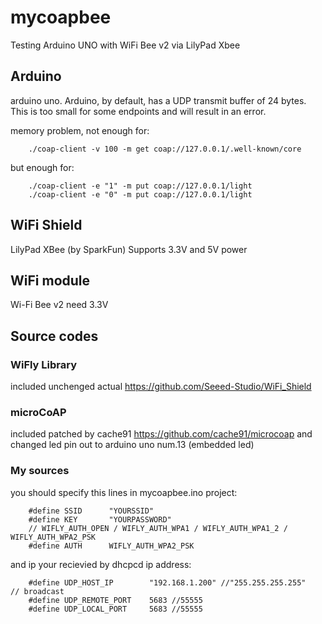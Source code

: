 # mycoapbee
Testing Arduino UNO with WiFi Bee v2 via LilyPad Xbee

## Arduino
arduino uno.
Arduino, by default, has a UDP transmit buffer of 24 bytes. This is too small for some endpoints and will result in an error.

memory problem, not enough for:
```
    ./coap-client -v 100 -m get coap://127.0.0.1/.well-known/core
```
but enough for:

```
    ./coap-client -e "1" -m put coap://127.0.0.1/light
    ./coap-client -e "0" -m put coap://127.0.0.1/light
```    

## WiFi Shield
LilyPad XBee (by SparkFun)
Supports 3.3V and 5V power

## WiFi module
Wi-Fi Bee v2
need 3.3V

## Source codes
### WiFly Library
included unchenged actual https://github.com/Seeed-Studio/WiFi_Shield
### microCoAP
included patched by cache91 https://github.com/cache91/microcoap and changed led pin out to arduino uno num.13 (embedded led)
### My sources
you should specify this lines in mycoapbee.ino project:

```
    #define SSID      "YOURSSID"
    #define KEY       "YOURPASSWORD"
    // WIFLY_AUTH_OPEN / WIFLY_AUTH_WPA1 / WIFLY_AUTH_WPA1_2 / WIFLY_AUTH_WPA2_PSK
    #define AUTH      WIFLY_AUTH_WPA2_PSK
```    
    
and ip your recievied by dhcpcd ip address:

```
    #define UDP_HOST_IP        "192.168.1.200" //"255.255.255.255"      // broadcast
    #define UDP_REMOTE_PORT    5683 //55555
    #define UDP_LOCAL_PORT     5683 //55555
```
